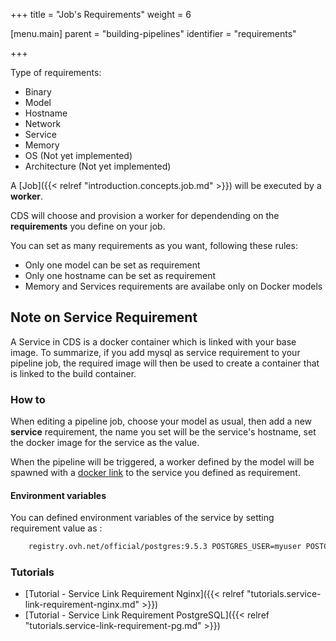 +++
title = "Job's Requirements"
weight = 6

[menu.main]
parent = "building-pipelines"
identifier = "requirements"

+++


Type of requirements:

- Binary
- Model
- Hostname
- Network
- Service
- Memory
- OS (Not yet implemented)
- Architecture (Not yet implemented)

A [Job]({{< relref "introduction.concepts.job.md" >}}) will be executed by a **worker**.

CDS will choose and provision a worker for dependending on the **requirements** you define on your job.

You can set as many requirements as you want, following these rules:

- Only one model can be set as requirement
- Only one hostname can be set as requirement
- Memory and Services requirements are availabe only on Docker models

## Note on Service Requirement

A Service in CDS is a docker container which is linked with your base image. To summarize, if you add mysql as service requirement to your pipeline job, the required image will then be used to create a container that is linked to the build container.

### How to

When editing a pipeline job, choose your model as usual, then add a new  **service** requirement, the name you set will be the service's hostname, set the docker image for the service as the value.

When the pipeline will be triggered, a worker defined by the model will be spawned with a [docker link](https://docs.docker.com/engine/userguide/networking/default_network/dockerlinks/) to the service you defined as requirement.

#### Environment variables

You can defined environment variables of the service by setting requirement value as :
```bash
    registry.ovh.net/official/postgres:9.5.3 POSTGRES_USER=myuser POSTGRES_PASSWORD=mypassword
```

### Tutorials

* [Tutorial - Service Link Requirement Nginx]({{< relref "tutorials.service-link-requirement-nginx.md" >}})
* [Tutorial - Service Link Requirement PostgreSQL]({{< relref "tutorials.service-link-requirement-pg.md" >}})
